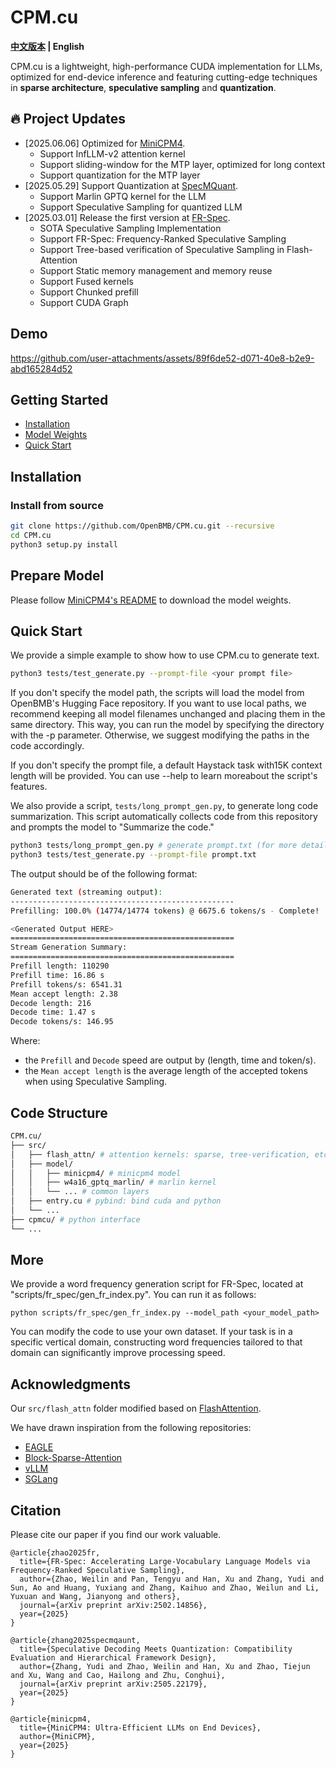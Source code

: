 # CPM.cu

<strong>[中文版本](./README_ZH.md) | English</strong>

CPM.cu is a lightweight, high-performance CUDA implementation for LLMs, optimized for end-device inference and featuring cutting-edge techniques in **sparse architecture**, **speculative sampling** and **quantization**.

<div id="news"></div>

## 🔥 Project Updates

- [2025.06.06] Optimized for [MiniCPM4](https://github.com/openbmb/minicpm).
    - Support InfLLM-v2 attention kernel
    - Support sliding-window for the MTP layer, optimized for long context
    - Support quantization for the MTP layer
- [2025.05.29] Support Quantization at [SpecMQuant](https://github.com/AI9Stars/SpecMQuant).
    - Support Marlin GPTQ kernel for the LLM
    - Support Speculative Sampling for quantized LLM
- [2025.03.01] Release the first version at [FR-Spec](https://github.com/thunlp/FR-Spec).
    - SOTA Speculative Sampling Implementation
    - Support FR-Spec: Frequency-Ranked Speculative Sampling
    - Support Tree-based verification of Speculative Sampling in Flash-Attention
    - Support Static memory management and memory reuse
    - Support Fused kernels
    - Support Chunked prefill
    - Support CUDA Graph

<div id="demo"></div>

## Demo

https://github.com/user-attachments/assets/89f6de52-d071-40e8-b2e9-abd165284d52

<div id="getstart"></div>

## Getting Started

- [Installation](#install)
- [Model Weights](#modelweights)
- [Quick Start](#example)

<div id="install"></div>

## Installation

### Install from source

```bash
git clone https://github.com/OpenBMB/CPM.cu.git --recursive
cd CPM.cu
python3 setup.py install
```

<div id="modelweights"></div>

## Prepare Model

Please follow [MiniCPM4's README](https://github.com/openbmb/minicpm) to download the model weights.

<div id="example"></div>

## Quick Start

We provide a simple example to show how to use CPM.cu to generate text.

```bash
python3 tests/test_generate.py --prompt-file <your prompt file>
```

If you don't ​​specify​​ the model path, the scripts will load the model from ​​OpenBMB's Hugging Face repository​​.
If you want to use local paths, we recommend keeping all model filenames unchanged and placing them in the same directory. This way, you can run the model by specifying the directory with the -p parameter. Otherwise, we suggest modifying the paths in the code accordingly.

If you don't ​​specify​​ the prompt file, a default ​​Haystack task​​ with ​​15K context length​​ will be provided.
You can use --help to learn more ​​about the script's features​​.

We also provide a script, `tests/long_prompt_gen.py`, to generate ​​long code summarization.
This script ​​automatically collects code from this repository​​ and prompts ​​the model to "Summarize the code."​

```bash
python3 tests/long_prompt_gen.py # generate prompt.txt (for more details, use --help)
python3 tests/test_generate.py --prompt-file prompt.txt
```

The output should be of the following format:

```bash
Generated text (streaming output):
--------------------------------------------------
Prefilling: 100.0% (14774/14774 tokens) @ 6675.6 tokens/s - Complete!

<Generated Output HERE>
==================================================
Stream Generation Summary:
==================================================
Prefill length: 110290
Prefill time: 16.86 s
Prefill tokens/s: 6541.31
Mean accept length: 2.38
Decode length: 216
Decode time: 1.47 s
Decode tokens/s: 146.95
```

Where:

- the `Prefill` and `Decode` speed are output by (length, time and token/s).
- the `Mean accept length` is the average length of the accepted tokens when using Speculative Sampling.

## Code Structure

```bash
CPM.cu/
├── src/
│   ├── flash_attn/ # attention kernels: sparse, tree-verification, etc.
│   ├── model/
│   │   ├── minicpm4/ # minicpm4 model
│   │   ├── w4a16_gptq_marlin/ # marlin kernel
│   │   └── ... # common layers
│   ├── entry.cu # pybind: bind cuda and python
│   └── ...
├── cpmcu/ # python interface
└── ...
```

## More
We provide a word frequency generation script for FR-Spec, located at "scripts/fr_spec/gen_fr_index.py". You can run it as follows:
```
python scripts/fr_spec/gen_fr_index.py --model_path <your_model_path>
```
You can modify the code to use your own dataset. If your task is in a specific vertical domain, constructing word frequencies tailored to that domain can significantly improve processing speed.


## Acknowledgments

Our `src/flash_attn` folder modified based on [FlashAttention](https://github.com/Dao-AILab/flash-attention/tree/v2.6.3/csrc/flash_attn).

We have drawn inspiration from the following repositories:

- [EAGLE](https://github.com/SafeAILab/EAGLE)
- [Block-Sparse-Attention](https://github.com/mit-han-lab/Block-Sparse-Attention)
- [vLLM](https://github.com/vllm-project/vllm)
- [SGLang](https://github.com/sgl-project/sglang)

## Citation

Please cite our paper if you find our work valuable.

```
@article{zhao2025fr,
  title={FR-Spec: Accelerating Large-Vocabulary Language Models via Frequency-Ranked Speculative Sampling},
  author={Zhao, Weilin and Pan, Tengyu and Han, Xu and Zhang, Yudi and Sun, Ao and Huang, Yuxiang and Zhang, Kaihuo and Zhao, Weilun and Li, Yuxuan and Wang, Jianyong and others},
  journal={arXiv preprint arXiv:2502.14856},
  year={2025}
}

@article{zhang2025specmqaunt,
  title={Speculative Decoding Meets Quantization: Compatibility Evaluation and Hierarchical Framework Design},
  author={Zhang, Yudi and Zhao, Weilin and Han, Xu and Zhao, Tiejun and Xu, Wang and Cao, Hailong and Zhu, Conghui},
  journal={arXiv preprint arXiv:2505.22179},
  year={2025}
}

@article{minicpm4,
  title={MiniCPM4: Ultra-Efficient LLMs on End Devices},
  author={MiniCPM},
  year={2025}
}
```